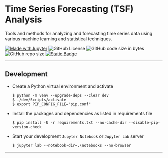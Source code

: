 # Time Series Forecasting (TSF) Analysis

Tools and methods for analyzing and forecasting time series data using various machine learning and statistical techniques.

[![Made withJupyter](https://img.shields.io/badge/Made%20with-Jupyter-orange?style=for-the-badge&logo=Jupyter)](https://jupyter.org/try)	![GitHub License](https://img.shields.io/github/license/shortthirdman/TimeSeriesForecasting?style=for-the-badge)	![GitHub code size in bytes](https://img.shields.io/github/languages/code-size/shortthirdman/TimeSeriesForecasting?style=for-the-badge)	![GitHub repo size](https://img.shields.io/github/repo-size/shortthirdman/TimeSeriesForecasting?style=for-the-badge)	[![Static Badge](https://img.shields.io/badge/Jupyter_Notebooks_Python3-26-brightgreen?style=for-the-badge&logo=jupyter&logoSize=auto&label=Jupyter%20Notebooks%20(Python3))](/notebooks)

---

## Development

  - Create a Python virtual environment and activate
	
	```shell
	$ python -m venv --upgrade-deps --clear dev
	$ ./dev/Scripts/activate
	$ export PIP_CONFIG_FILE="pip.conf"
	```

  - Install the packages and dependencies as listed in requirements file
	
	```shell
	$ pip install -U -r requirements.txt --no-cache-dir --disable-pip-version-check
	```

  - Start your development `Jupyter Notebook` or `Jupyter Lab` server
	
	```shell
	$ jupyter lab --notebook-dir=.\notebooks --no-browser
	```

---